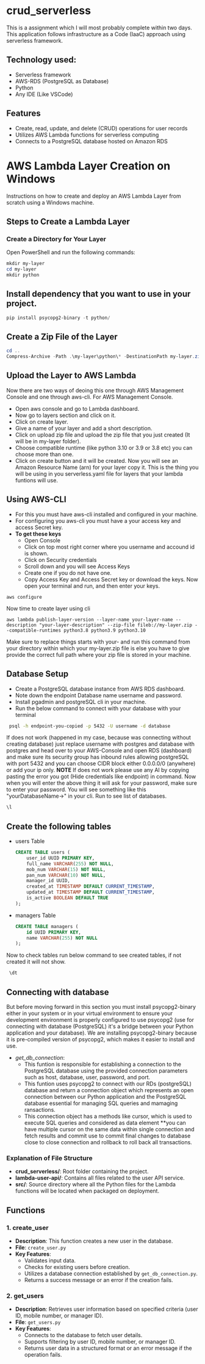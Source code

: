 # crud_serverless
This is a assignment which I will most probably complete within two days.
This application follows infrastructure as a Code (IaaC) approach using serverless framework.

## Technology used:
- Serverless framework
- AWS-RDS (PostgreSQL as Database)
- Python 
- Any IDE (Like VSCode)

## Features
- Create, read, update, and delete (CRUD) operations for user records
- Utilizes AWS Lambda functions for serverless computing
- Connects to a PostgreSQL database hosted on Amazon RDS
 # AWS Lambda Layer Creation on Windows

Instructions on how to create and deploy an AWS Lambda Layer from scratch using a Windows machine.

## Steps to Create a Lambda Layer

### Create a Directory for Your Layer

Open PowerShell and run the following commands:

```powershell
mkdir my-layer
cd my-layer
mkdir python
```
## Install dependency that you want to use in your project.

```powershell
pip install psycopg2-binary -t python/
```
## Create a Zip File of the Layer

```powershell
cd .. 
Compress-Archive -Path .\my-layer\python\* -DestinationPath my-layer.zip
```
## Upload the Layer to AWS Lambda
Now there are two ways of deoing this one through  AWS Management Console  and one through aws-cli.
For  AWS Management Console.
- Open aws console and go to Lambda dashboard.
- Now go to layers section and click on it.
- Click on create layer.
- Give a name of your layer and add a short description.
- Click on upload zip file and upload the zip file that you just created (It will be in my-layer folder).
- Choose compatible runtime (like python 3.10 or 3.9 or 3.8 etc) you can choose more than one.
- Click on create button and it will be created.
Now you will see an Amazon Resource Name (arn) for your layer copy it.
This is the thing you will be using in you serverless.yaml file for layers that your lambda funtions will use.
## Using AWS-CLI
- For this you must have aws-cli installed and configured in your machine.
- For configuring you aws-cli you must have a your access key and access Secret key.
- **To get these keys** 
    - Open Console
    - Click on top most right corner where you username and accound id is shown.
    - Click on Security credentials
    - Scroll down and you will see Access Keys
    - Create one if you do not have one.
    - Copy Access Key and Access Secret key or download the keys.
Now open your terminal and run, and then enter your keys.
```aws-cli
aws configure
```
Now time to create layer using cli
```
aws lambda publish-layer-version --layer-name your-layer-name --description "your-layer-description" --zip-file fileb://my-layer.zip --compatible-runtimes python3.8 python3.9 python3.10
```
 Make sure to replace things starts with your- and run this command from your directory within which your my-layer.zip file is else you have to give provide the correct full path where your zip file 
 is stored in your machine.

 ## Database Setup
  - Create a PostgreSQL database instance from AWS RDS dashboard.
  - Note down the endpoint Database name username and password.
  - Install pgadmin and postgreSQL cli in your machine.
  - Run the below command to connect with your database with your terminal
   ```bash
    psql -h endpoint-you-copied -p 5432 -U username -d database
   ```
   If does not work (happened in my case, because was connecting without creating database) just replace username with postgres and database with postgres 
   and head over to your AWS-Console and open RDS (dashboard) and make sure its security group has inbound rules allowing postgreSQL with port 5432 and you can choose CIDR block either 0.0.0.0/0 
   (anywhere) or add your ip only.
   **NOTE** 
   If does not work please use any AI by copying pasting the error you got (Hide credentials like endpoint) in command.
   Now when you will enter the above thing it will ask for your password, make sure to enter your password.
   You will see something like this "yourDatabaseName->" in your cli.
   Run to see list of databases. 
   ```sql
   \l
   ```
  
  ## Create the following tables
   - users Table
     
     ```sql
     CREATE TABLE users (
         user_id UUID PRIMARY KEY,
         full_name VARCHAR(255) NOT NULL,
         mob_num VARCHAR(15) NOT NULL,
         pan_num VARCHAR(10) NOT NULL,
         manager_id UUID,
         created_at TIMESTAMP DEFAULT CURRENT_TIMESTAMP,
         updated_at TIMESTAMP DEFAULT CURRENT_TIMESTAMP,
         is_active BOOLEAN DEFAULT TRUE
     );
     ```
     
  - managers Table

     ```sql
     CREATE TABLE managers (
         id UUID PRIMARY KEY,
         name VARCHAR(255) NOT NULL
     );
     ```
   Now to check tables run below command to see created tables, if not created it will not show.
   ```sql
    \dt
   ```
## Connecting with database
But before moving forward in this section you must install psycopg2-binary either in your system or in your virtual environment to ensure your development environment is properly configured to use psycopg2 (use for connecting with database (PostgreSQL) it's a bridge between your Python application and your database).
We are installing psycopg2-binary because it is pre-compiled version of psycopg2, which makes it easier to install and use.
- *get_db_connection*:
  - This funtion is responsible for establishing a connection to the PostgreSQL database using the provided connection parameters such as host, 
    database, user, password, and port.
  - This funtion uses psycopg2 to connect with our RDs (postgreSQL)  database and return a connection object which represents an open connection 
    between our Python application and the PostgreSQL database essential for managing SQL queries and mamaging ransactions.
  - This connection object has a methods like cursor, which is used to execute SQL queries and considered as data element **you can have multiple 
    cursor on the same data within single connection and fetch results and commit use to commit final changes to 
    database close to close connection and rollback to roll back all transactions.
### Explanation of File Structure

- **crud_serverless/**: Root folder containing the project.
- **lambda-user-api/**: Contains all files related to the user API service.
- **src/**: Source directory where all the Python files for the Lambda functions will be located when packaged on deployment.

## Functions

### 1. **create_user**
- **Description**: This function creates a new user in the database.
- **File**: `create_user.py`
- **Key Features**:
  - Validates input data.
  - Checks for existing users before creation.
  - Utilizes a database connection established by `get_db_connection.py`.
  - Returns a success message or an error if the creation fails.

### 2. **get_users**
- **Description**: Retrieves user information based on specified criteria (user ID, mobile number, or manager ID).
- **File**: `get_users.py`
- **Key Features**:
  - Connects to the database to fetch user details.
  - Supports filtering by user ID, mobile number, or manager ID.
  - Returns user data in a structured format or an error message if the operation fails.
